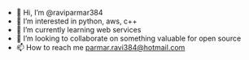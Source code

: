 - 👋 Hi, I’m @raviparmar384
- 👀 I’m interested in python, aws, c++
- 🌱 I’m currently learning web services
- 💞️ I’m looking to collaborate on something valuable for open source
- 📫 How to reach me parmar.ravi384@hotmail.com

<!---
raviparmar384/raviparmar384 is a ✨ special ✨ repository because its `README.md` (this file) appears on your GitHub profile.
You can click the Preview link to take a look at your changes.
--->
